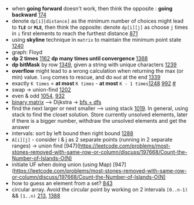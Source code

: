 - when **going forward** doesn't work, then think the opposite : **going backward** [174]()
- denote `dp[i][distance]` as the minimum number of choices might lead to **`TLE`** or **`MLE`**, then think the opposite: denote `dp[i][j]` as choose `j` times in `i` first elements to reach the furthest distance [871]()
- using **skyline** technique in `matrix` to maintain the minimum point state [1240]()
- graph: Floyd
- **dp 2 times** [1162]() **dp many times until convergence** [1368](https://leetcode.com/problems/minimum-cost-to-make-at-least-one-valid-path-in-a-grid/discuss/524845/C%2B%2B96ms-Forward-and-Backward-DP-Bounded-by-O((m%2Bn)mn))
- **dp bitMask** by row [1349](), given a string with unique characters [1239]()
- **overflow** might lead to a wrong calculation when returning the max (or min) value. `long` comes to rescue, and do `mod` at the end [1339]()
- exactly `K times` = **at most** `K times` - **at most** `K - 1 times`[1248]() [992]() [#](https://leetcode.com/problems/count-number-of-nice-subarrays/discuss/419378/JavaC%2B%2BPython-Sliding-Window-O(1)-Space)
- swap -> union-find [1202]()
- even & odd [1054](https://leetcode.com/problems/distant-barcodes/discuss/299225/Python-Set-Odd-Position-and-Even-Position), [932](https://leetcode.com/problems/beautiful-array/discuss/186679/Odd-%2B-Even-Pattern-O(N))
- [binary matrix](https://www.geeksforgeeks.org/0-1-bfs-shortest-path-binary-graph/) --> Dijkstra -> [bfs + dfs](https://leetcode.com/problems/minimum-cost-to-make-at-least-one-valid-path-in-a-grid/discuss/524886/JavaC%2B%2BPython-BFS-and-DFS)
- find the next larger or next smaller --> using stack [1019]().
In general, using stack to find the closet solution.
Store currently unsolved elements, later if there is a bigger number, withdraw the unsolved elements and get the answer
- intervals: sort by left bound then right bound [1288]()
- `A[i][j]` - consider i & j as 2 separate points (running in 2 separate ranges) -> union find [947](https://leetcode.com/problems/most-stones-removed-with-same-row-or-column/discuss/197668/Count-the-Number-of-Islands-O(N)
- initiate UF when doing union (using Map) [947](https://leetcode.com/problems/most-stones-removed-with-same-row-or-column/discuss/197668/Count-the-Number-of-Islands-O(N)
- how to guess an element from a set? [843](https://leetcode.com/problems/guess-the-word/discuss/160945/Python-O(n)-with-maximum-overlap-heuristic)
- circular array. Avoid the circular point by working on 2 intervals `[0..n-1)` && `[1..n)` [213](), [1388]()

